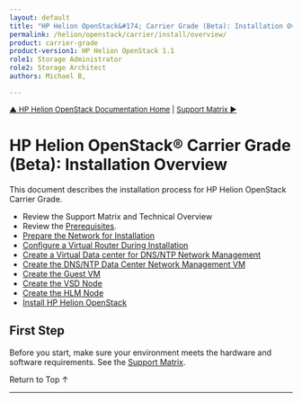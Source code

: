 ```yaml
---
layout: default
title: "HP Helion OpenStack&#174; Carrier Grade (Beta): Installation Overview"
permalink: /helion/openstack/carrier/install/overview/
product: carrier-grade
product-version1: HP Helion OpenStack 1.1
role1: Storage Administrator
role2: Storage Architect
authors: Michael B, 

---
```

<!--UNDER REVISION-->


<script>

function PageRefresh {
onLoad="window.refresh"
}

PageRefresh();

</script>

<p style="font-size: small;"> <a href="/helion/openstack/carrier/">&#9650; HP Helion OpenStack Documentation Home</a> | <a href="/helion/openstack/carrier/support-matrix/">Support Matrix &#9654;</a> </p>


# HP Helion OpenStack&#174; Carrier Grade (Beta): Installation Overview 

This document describes the installation process for HP Helion OpenStack Carrier Grade. 

* Review the Support Matrix and Technical Overview
* Review the [Prerequisites](/helion/openstack/carrier/install/prereqs/).
* [Prepare the Network for Installation](/helion/openstack/carrier/install/network/)
* [Configure a Virtual Router During Installation](/helion/openstack/carrier/install/virt-router/)
* [Create a Virtual Data center for DNS/NTP Network Management](/helion/openstack/carrier/install/datacenter/)
* [Create the DNS/NTP Data Center Network Management VM](/helion/openstack/carrier/install/guest-vm/)
* [Create the Guest VM](/helion/openstack/carrier/install/guest-vm/)
* [Create the VSD Node](/helion/openstack/carrier/install/prereqs/)
* [Create the HLM Node](/helion/openstack/carrier/install/hlm-node/)
* [Install HP Helion OpenStack](/helion/openstack/carrier/install/vsc-node/)


## First Step ##

Before you start, make sure your environment meets the hardware and software requirements. See the [Support Matrix](/helion/openstack/carrier/support-matrix/).

<a href="#top" style="padding:14px 0px 14px 0px; text-decoration: none;"> Return to Top &#8593; </a>


----
